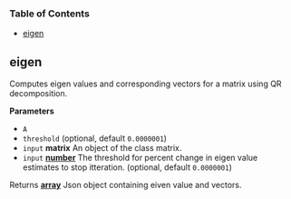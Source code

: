 <!-- Generated by documentation.js. Update this documentation by updating the source code. -->

### Table of Contents

-   [eigen](#eigen)

## eigen

Computes eigen values and corresponding vectors for a matrix using QR decomposition.

**Parameters**

-   `A`  
-   `threshold`   (optional, default `0.0000001`)
-   `input` **matrix** An object of the class matrix.
-   `input` **[number](https://developer.mozilla.org/en-US/docs/Web/JavaScript/Reference/Global_Objects/Number)** The threshold for percent change in eigen value estimates to stop itteration. (optional, default `0.0000001`)

Returns **[array](https://developer.mozilla.org/en-US/docs/Web/JavaScript/Reference/Global_Objects/Array)** Json object containing eiven value and vectors.
